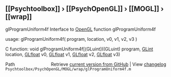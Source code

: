 ## [[Psychtoolbox]] &#8250; [[PsychOpenGL]] &#8250; [[MOGL]] &#8250; [[wrap]]

glProgramUniform4f  Interface to [OpenGL](OpenGL) function glProgramUniform4f  
  
usage:  glProgramUniform4f( program, location, v0, v1, v2, v3 )  
  
C function:  void glProgramUniform4f[(GLuint]((GLuint) program, [GLint](GLint) location, [GLfloat](GLfloat) v0, [GLfloat](GLfloat) v1, [GLfloat](GLfloat) v2, [GLfloat](GLfloat) v3)  




<div class="code_header" style="text-align:right;">
  <span style="float:left;">Path&nbsp;&nbsp;</span> <span class="counter">Retrieve <a href=
  "https://raw.github.com/Psychtoolbox-3/Psychtoolbox-3/beta/Psychtoolbox/PsychOpenGL/MOGL/wrap/glProgramUniform4f.m">current version from GitHub</a> | View <a href=
  "https://github.com/Psychtoolbox-3/Psychtoolbox-3/commits/beta/Psychtoolbox/PsychOpenGL/MOGL/wrap/glProgramUniform4f.m">changelog</a></span>
</div>
<div class="code">
  <code>Psychtoolbox/PsychOpenGL/MOGL/wrap/glProgramUniform4f.m</code>
</div>

